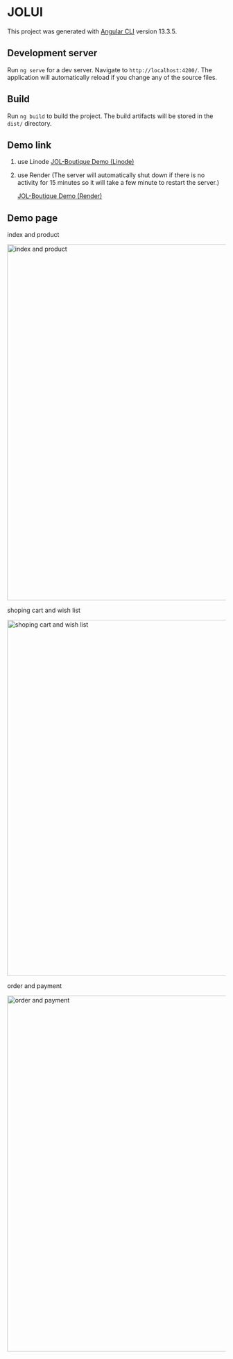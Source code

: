 # JOLUI

This project was generated with [Angular CLI](https://github.com/angular/angular-cli) version 13.3.5.

## Development server

Run `ng serve` for a dev server. Navigate to `http://localhost:4200/`. The application will automatically reload if you change any of the source files.

## Build

Run `ng build` to build the project. The build artifacts will be stored in the `dist/` directory.

## Demo link

1. use Linode [JOL-Boutique Demo (Linode)](https://forest-bhfq.com)
   
2. use Render (The server will automatically shut down if there is no activity for 15 minutes so it will take a few minute to restart the server.)
  
   [JOL-Boutique Demo (Render)](https://jol-boutique.onrender.com)

## Demo page 
index and product

<img src="https://forest-bhfq.com/image/index.gif" alt="index and product" style="width:820px">

shoping cart and wish list

<img src="https://forest-bhfq.com/image/cart.gif" alt="shoping cart and wish list" style="width:820px">

order and payment

<img src="https://forest-bhfq.com/image/order.gif" alt="order and payment" style="width:820px">



